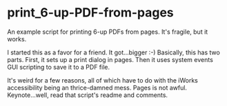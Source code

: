 # print_6-up-PDF-from-pages
An example script for printing 6-up PDFs from pages. It's fragile, but it works. 

I started this as a favor for a friend. It got...bigger :-) Basically, this has two parts. First, it sets up a print dialog in pages. Then it uses system events GUI scripting to save it to a PDF file. 

It's weird for a few reasons, all of which have to do with the iWorks accessibility being an thrice-damned mess. Pages is not awful. Keynote...well, read that script's readme and comments.
